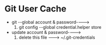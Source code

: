 # Git User Cache

* git --global account & password----&gt; 
  1. git config --global credential.helper store
* update account & password----&gt;
  1. delete this file ---&gt; ~/.git-credentials

